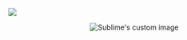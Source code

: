 ![](https://komarev.com/ghpvc/?username=kmshirorui&label=𓂃⋆.+˚&color=bb95ed) <br>
<p align="center">
  <img src="https://file.garden/ZxmyEiQL6hzek0ih/Untitled756_20250407180303.png" alt="Sublime's custom image"/>
</p>
